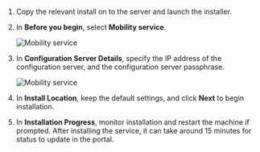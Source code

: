 1. Copy the relevant install on to the server and launch the installer.
2. In **Before you begin**, select **Mobility service**.

    ![Mobility service](./media/site-recovery-install-mob-svc-gui/mobility3.png)
3. In **Configuration Server Details**, specify the IP address of the configuration server, and the configuration server passphrase.

    ![Mobility service](./media/site-recovery-install-mob-svc-gui/mobility6.png)
4. In **Install Location**, keep the default settings, and click **Next** to begin installation.
5. In **Installation Progress**, monitor installation and restart the machine if prompted. After installing the service, it can take around 15 minutes for status to update in the portal.